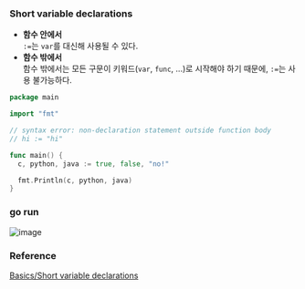 ### Short variable declarations
- **함수 안에서**<br>
  `:=`는 `var`를 대신해 사용될 수 있다.<br>
- **함수 밖에서**<br>
  함수 밖에서는 모든 구문이 키워드(`var`, `func`, ...)로 시작해야 하기 때문에, `:=`는 사용 불가능하다.<br>
```go
package main

import "fmt"

// syntax error: non-declaration statement outside function body
// hi := "hi"

func main() {
  c, python, java := true, false, "no!"

  fmt.Println(c, python, java)
}
```

### go run
![image](https://github.com/user-attachments/assets/522dd5ae-6474-432c-87ca-89c670ec8f92)


### Reference
[Basics/Short variable declarations](https://go.dev/tour/basics/10)<br>
